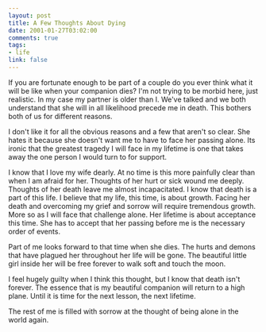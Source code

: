 ```yaml
--- 
layout: post
title: A Few Thoughts About Dying
date: 2001-01-27T03:02:00
comments: true
tags:
- life
link: false
---
```

If you are fortunate enough to be part of a couple do you ever think what it will be like when your          companion dies? I'm not trying to be morbid here, just realistic. In my case my partner is older          than I. We've talked and we both understand that she will in all likelihood precede me in death. This          bothers both of us for different reasons.

I don't like it for all the obvious reasons and a few that aren't so clear. She hates it because she          doesn't want me to have to face her passing alone. Its ironic that the greatest tragedy I will face          in my lifetime is one that takes away the one person I would turn to for support.

I know that I love my wife dearly. At no time is this more painfully clear than when I am afraid for          her. Thoughts of her hurt or sick wound me deeply. Thoughts of her death leave me almost incapacitated.          I know that death is a part of this life. I believe that my life, this time, is about growth. Facing          her death and overcoming my grief and sorrow will require tremendous growth. More so as I will face          that challenge alone. Her lifetime is about acceptance this time. She has to accept that her passing          before me is the necessary order of events.

Part of me looks forward to that time when she dies. The hurts and demons that have plagued her          throughout her life will be gone. The beautiful little girl inside her will be free forever to walk          soft and touch the moon.

I feel hugely guilty when I think this thought, but I know that death isn't          forever. The essence that is my beautiful companion will return to a high plane. Until it is time for the         next lesson, the next lifetime.

The rest of me is filled with sorrow at the thought of being alone in the          world again.
